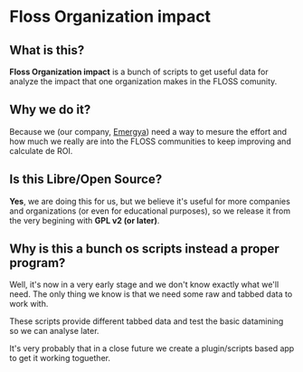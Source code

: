 # Floss Organization impact

## What is this?

**Floss Organization impact** is a bunch of scripts to get useful data for analyze the impact that one organization makes in the FLOSS comunity.

## Why we do it?

Because we (our company, [Emergya](http://www.emergya.es)) need a way to mesure the effort and how much we really are into the FLOSS communities to keep improving and calculate de ROI.

## Is this Libre/Open Source?

**Yes**, we are doing this for us, but we believe it's useful for more companies and organizations (or even for educational purposes), so we release it from the very begining with **GPL v2 (or later)**.

## Why is this a bunch os scripts instead a proper program?

Well, it's now in a very early stage and we don't know exactly what we'll need. The only thing we know is that we need some raw and tabbed data to work with.

These scripts provide different tabbed data and test the basic datamining so we can analyse later.

It's very probably that in a close future we create a plugin/scripts based app to get it working toguether.

